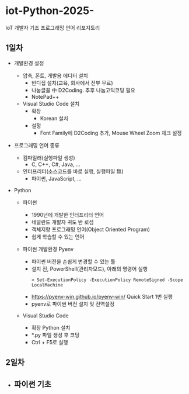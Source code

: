 # iot-Python-2025-
IoT 개발자 기초 프로그래밍 언어 리포지토리

## 1일차
- 개발환경 설정
    - 압축, 폰트, 개발용 에디터 설치
        - 반디집 설치(교육, 회사에서 전부 무료)
        - 나눔글꼴 中 D2Coding. 추후 나눔고딕코딩 필요
        - NotePad++ 
    - Visual Studio Code 설치
        - 확장
            - Korean 설치
        - 설정
            - Font Family에 D2Coding 추가, Mouse Wheel Zoom 체크 설정

- 프로그래밍 언어 종류
    - 컴파일러(실행파일 생성)
        - C, C++, C#, Java, ...
    - 인터프리터(소스코드를 바로 실행, 실행파일 無)
        - 파이썬, JavaScript, ...

- Python
    - 파이썬
        - 1990년에 개발한 인터프리터 언어
        - 네덜란드 개발자 귀도 반 로섬
        - 객체지향 프로그래밍 언어(Object Oriented Program)
        - 쉽게 학습할 수 있는 언어

    - 파이썬 개발환경 Pyenv
        - 파이썬 버전을 손쉽게 변경할 수 있는 툴
        - 설치 전, PowerShell(관리자모드), 아래의 명령어 실행
            ```shell
            > Set-ExecutionPolicy -ExecutionPolicy RemoteSigned -Scope LocalMachine
            ``` 
        - https://pyenv-win.github.io/pyenv-win/ Quick Start 1번 실행
        - pyenv로 파이썬 버전 설치 및 전역설정

    - Visual Studio Code 
        - 확장 Python 설치
        - *.py 파일 생성 후 코딩
        - Ctrl + F5로 실행

## 2일차
- 파이썬 기초
    - 
